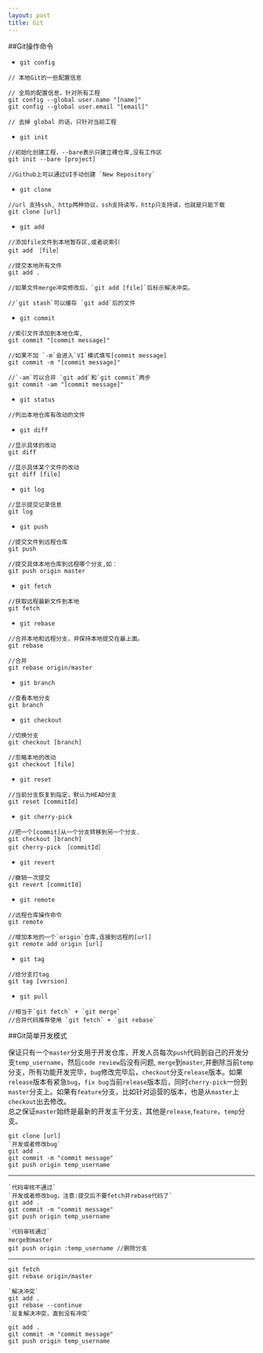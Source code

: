 ```yaml
---
layout: post
title: Git
---
```


##Git操作命令

* `git config`

```
// 本地Git的一些配置信息

// 全局的配置信息，针对所有工程
git config --global user.name "[name]" 
git config --global user.email "[email]"

// 去掉 global 的话，只针对当前工程 
```

* `git init`

```
//初始化创建工程，--bare表示只建立裸仓库,没有工作区
git init --bare [project]

//Github上可以通过UI手动创建 `New Repository` 
```

* `git clone`

```
//url 支持ssh, http两种协议，ssh支持读写，http只支持读，也就是只能下载
git clone [url]
```

* `git add`

```
//添加file文件到本地暂存区,或者说索引
git add ［file］

//提交本地所有文件
git add .

//如果文件merge冲突修改后，`git add [file]`后标示解决冲突。

//`git stash`可以缓存 `git add`后的文件
```

* `git commit`

```
//索引文件添加到本地仓库,
git commit "[commit message]"

//如果不加 `-m`会进入`VI`模式填写[commit message]
git commit -m "[commit message]"

//`-am`可以合并 `git add`和`git commit`两步
git commit -am "[commit message]"

```

* `git status`

```
//列出本地仓库有改动的文件
```

* `git diff`

```
//显示具体的改动
git diff 

//显示具体某个文件的改动
git diff [file]
```

* `git log`

```
//显示提交记录信息
git log
```

* `git push`

```
//提交文件到远程仓库
git push 

//提交具体本地仓库到远程哪个分支,如：
git push origin master
```

* `git fetch`

```
//获取远程最新文件到本地
git fetch 
```

* `git rebase`

```
//合并本地和远程分支，并保持本地提交在最上面。
git rebase 

//合并
git rebase origin/master
```

* `git branch`

```
//查看本地分支
git branch
```

* `git checkout`

```
//切换分支
git checkout [branch]

//忽略本地的改动
git checkout [file]
```

* `git reset`

```
//当前分支恢复到指定，默认为HEAD分支
git reset [commitId]
```

* `git cherry-pick`

```
//把一个[commit]从一个分支转移到另一个分支.
git checkout [branch]
git cherry-pick ［commitId］

```

* `git revert`

```
//撤销一次提交
git revert [commitId]
```

* `git remote`

```
//远程仓库操作命令
git remote

//增加本地的一个`origin`仓库,连接到远程的[url]
git remote add origin [url]
```

* `git tag`

```
//给分支打tag
git tag [version]
```

* `git pull`

```
//相当于`git fetch` + `git merge`
//合并代码推荐使用 `git fetch` + `git rebase`
```

##Git简单开发模式

保证只有一个`master`分支用于开发仓库，开发人员每次`push`代码到自己的开发分支`temp_username`，然后`code review`后没有问题, `merge`到`master`,并删除当前`temp`分支，所有功能开发完毕，`bug`修改完毕后，`checkout`分支`release`版本。如果`release`版本有紧急`bug`，`fix bug`当前`release`版本后，同时`cherry-pick`一份到`master`分支上。如果有`feature`分支，比如针对运营的版本，也是从`master`上`checkout`出去修改。  
总之保证`master`始终是最新的开发主干分支，其他是`release`,`feature`，`temp`分支。

```
git clone [url]
`开发或者修改bug`
git add .
git commit -m "commit message"
git push origin temp_username
```
---

```
`代码审核不通过`
`开发或者修改bug，注意:提交后不要fetch并rebase代码了`
git add .
git commit -m "commit message"
git push origin temp_username

`代码审核通过`
merge到master
git push origin :temp_username //删除分支
```
---

```
git fetch
git rebase origin/master

`解决冲突`
git add .
git rebase --continue
`反复解决冲突，直到没有冲突`

git add .
git commit -m "commit message"
git push origin temp_username
```

















